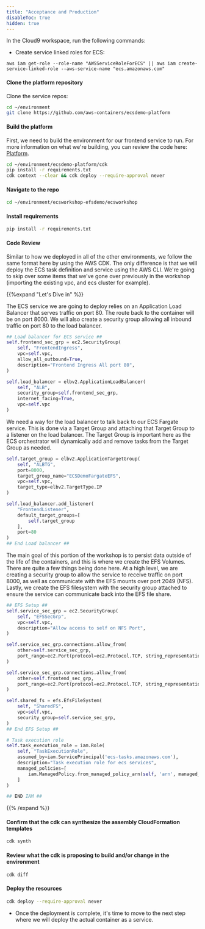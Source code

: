 ```yaml
---
title: "Acceptance and Production"
disableToc: true
hidden: true
---
```

 
In the Cloud9 workspace, run the following commands:

- Create service linked roles for ECS:

```
aws iam get-role --role-name "AWSServiceRoleForECS" || aws iam create-service-linked-role --aws-service-name "ecs.amazonaws.com"
```

#### Clone the platform repository

Clone the service repos:

```bash
cd ~/environment
git clone https://github.com/aws-containers/ecsdemo-platform
```

#### Build the platform

First, we need to build the environment for our frontend service to run. For more information on what we're building, you can review the code here: [Platform](../../microservices/platform/build_environment).

```bash
cd ~/environment/ecsdemo-platform/cdk
pip install -r requirements.txt
cdk context --clear && cdk deploy --require-approval never
```

#### Navigate to the repo

```bash
cd ~/environment/ecsworkshop-efsdemo/ecsworkshop
```

#### Install requirements

```bash
pip install -r requirements.txt
```

#### Code Review

Similar to how we deployed in all of the other environments, we follow the same format here by using the AWS CDK. The only difference is that we will deploy the ECS task definition and service using the AWS CLI. 
We're going to skip over some items that we've gone over previously in the workshop (importing the existing vpc, and ecs cluster for example).

{{%expand "Let's Dive in" %}}

The ECS service we are going to deploy relies on an Application Load Balancer that serves traffic on port 80. The route back to the container will be on port 8000.
We will also create a security group allowing all inbound traffic on port 80 to the load balancer.

```python
## Load balancer for ECS service ##
self.frontend_sec_grp = ec2.SecurityGroup(
    self, "FrontendIngress",
    vpc=self.vpc,
    allow_all_outbound=True,
    description="Frontend Ingress All port 80",
)

self.load_balancer = elbv2.ApplicationLoadBalancer(
    self, "ALB",
    security_group=self.frontend_sec_grp,
    internet_facing=True,
    vpc=self.vpc
)
```

We need a way for the load balancer to talk back to our ECS Fargate service. This is done via a Target Group and attaching that Target Group to a listener on the load balancer.
The Target Group is important here as the ECS orchestrator will dynamically add and remove tasks from the Target Group as needed.

```python
self.target_group = elbv2.ApplicationTargetGroup(
    self, "ALBTG",
    port=8000,
    target_group_name="ECSDemoFargateEFS",
    vpc=self.vpc,
    target_type=elbv2.TargetType.IP
)

self.load_balancer.add_listener(
    "FrontendListener",
    default_target_groups=[
        self.target_group
    ],
    port=80
)
## End Load balancer ##
```

The main goal of this portion of the workshop is to persist data outside of the life of the containers, and this is where we create the EFS Volumes.
There are quite a few things being done here. At a high level, we are creating a security group to allow the service to receive traffic on port 8000, as well as communicate with the EFS mounts over port 2049 (NFS).
Lastly, we create the EFS filesystem with the security group attached to ensure the service can communicate back into the EFS file share.

```python
## EFS Setup ##
self.service_sec_grp = ec2.SecurityGroup(
    self, "EFSSecGrp",
    vpc=self.vpc,
    description="Allow access to self on NFS Port",
)

self.service_sec_grp.connections.allow_from(
    other=self.service_sec_grp,
    port_range=ec2.Port(protocol=ec2.Protocol.TCP, string_representation="Self", from_port=2049, to_port=2049)
)

self.service_sec_grp.connections.allow_from(
    other=self.frontend_sec_grp,
    port_range=ec2.Port(protocol=ec2.Protocol.TCP, string_representation="LB2Service", from_port=8000, to_port=8000)
)

self.shared_fs = efs.EfsFileSystem(
    self, "SharedFS",
    vpc=self.vpc,
    security_group=self.service_sec_grp,
)
## End EFS Setup ##

# Task execution role
self.task_execution_role = iam.Role(
    self, "TaskExecutionRole",
    assumed_by=iam.ServicePrincipal('ecs-tasks.amazonaws.com'),
    description="Task execution role for ecs services",
    managed_policies=[
        iam.ManagedPolicy.from_managed_policy_arn(self, 'arn', managed_policy_arn='arn:aws:iam::aws:policy/service-role/AmazonECSTaskExecutionRolePolicy')
    ]
)

## END IAM ##
```
{{% /expand %}}

#### Confirm that the cdk can synthesize the assembly CloudFormation templates 

```bash
cdk synth
```

#### Review what the cdk is proposing to build and/or change in the environment 

```bash
cdk diff
```

#### Deploy the resources
```bash
cdk deploy --require-approval never
```

- Once the deployment is complete, it's time to move to the next step where we will deploy the actual container as a service.
